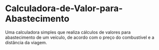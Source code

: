 # Calculadora-de-Valor-para-Abastecimento
Uma calculadora simples que realiza cálculos de valores para abastecimento de um veículo, de acordo com o preço do combustível e a distância da viagem.
